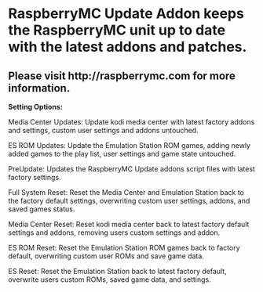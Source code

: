 <h1>RaspberryMC Update Addon keeps the RaspberryMC unit up to date with the latest addons and patches.</h1>

<h2>Please visit http://raspberrymc.com for more information.</h2>

<b>Setting Options:</b>
<p>
Media Center Updates:  Update kodi media center with latest factory addons and settings, custom user settings and addons untouched.

ES ROM Updates:
Update the Emulation Station ROM games, adding newly added games to the play list, user settings and game state untouched.

PreUpdate:
Updates the RaspberryMC Update addons script files with latest factory settings.

Full System Reset:
Reset the Media Center and Emulation Station back to the factory default settings, overwriting custom user settings, addons, and saved games status.

Media Center Reset:
Reset kodi media center back to latest factory default settings and addons, removing users custom settings and addon.

ES ROM Reset:
Reset the Emulation Station ROM games back to factory default, overwriting custom user ROMs and save game data.

ES Reset:
Reset the Emulation Station back to latest factory default, overwrite users custom ROMs, saved game data, and settings.

</p>